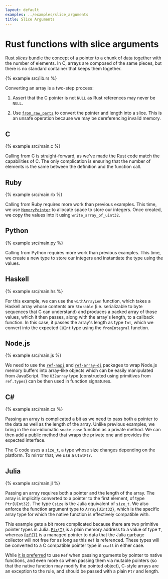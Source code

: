 ```yaml
---
layout: default
examples: ../examples/slice_arguments
title: Slice Arguments
---
```


# Rust functions with slice arguments

Rust *slices* bundle the concept of a pointer to a chunk of data
together with the number of elements. In C, arrays are composed of the
same pieces, but there is no standard container that keeps them
together.

{% example src/lib.rs %}

Converting an array is a two-step process:

1. Assert that the C pointer is not `NULL` as Rust references may
never be `NULL`.

2. Use [`from_raw_parts`][from_raw_parts] to convert the pointer and
length into a slice. This is an unsafe operation because we may be
dereferencing invalid memory.

[from_raw_parts]: https://doc.rust-lang.org/std/slice/fn.from_raw_parts.html

## C

{% example src/main.c %}

Calling from C is straight-forward, as we've made the Rust code match
the capabilities of C. The only complication is ensuring that the
number of elements is the same between the definition and the function
call.

## Ruby

{% example src/main.rb %}

Calling from Ruby requires more work than previous examples. This
time, we use [`MemoryPointer`][MemoryPointer] to allocate space to
store our integers. Once created, we copy the values into it using
`write_array_of_uint32`.

[MemoryPointer]: https://github.com/ffi/ffi/wiki/Pointers#memorypointer

## Python

{% example src/main.py %}

Calling from Python requires more work than previous examples. This
time, we create a new type to store our integers and instantiate the
type using the values.

## Haskell

{% example src/main.hs %}

For this example, we can use the `withArrayLen` function, which takes
a Haskell array whose contents are `Storable` (i.e. serializable to
byte sequences that C can understand) and produces a packed array of
those values, which it then passes, along with the array's length, to
a callback function. In this case, it passes the array's length as
type `Int`, which we convert into the expected `CUInt` type using
the `fromIntegral` function.

## Node.js

{% example src/main.js %}

We need to use the [`ref-napi`][ref] and [`ref-array-di`][ref-array] packages
to wrap Node.js memory buffers into array-like objects which can be easily
manipulated from JavaScript. The `U32array` type (constructed using
primitives from `ref.types`) can be then used in function signatures.

[ref]: https://www.npmjs.com/package/ref-napi
[ref-array]: https://www.npmjs.com/package/ref-array-di

## C\#

{% example src/main.cs %}

Passing an array is complicated a bit as we need to pass both a
pointer to the data as well as the length of the array. Unlike
previous examples, we bring in the non-idiomatic `snake_case` function
as a private method. We can then add a public method that wraps the
private one and provides the expected interface.

The C code uses a `size_t`, a type whose size changes depending on
the platform. To mirror that, we use a `UIntPtr`.

## Julia

{% example src/main.jl %}

Passing an array requires both a pointer and the length of the array.
The array is implicitly converted to a pointer to the first element,
of type `Ptr{UInt32}`. The type `Csize` is the Julia equivalent of
`size_t`. We also enforce the function argument type to
`Array{UInt32}`, which is the specific array type for which the native
function is effectively compatible with.

This example gets a bit more complicated because there are two
primitive pointer types in Julia. [`Ptr{T}`](julia-Ptr) is a plain
memory address to a value of type `T`, whereas [`Ref{T}`](julia-Ref)
is a managed pointer to data that the Julia garbage collector will not
free for as long as this `Ref` is referenced. These types will be
converted to a C compatible pointer type in `ccall` in either case.

While [it is preferred][julia-refptr] to use `Ref` when passing
arguments by pointer to native functions, and even more so when
passing them via mutable pointers (so that the native function may
modify the pointed object), C-style arrays are an exception
to the rule, and should be passed with a plain `Ptr` and length.

[julia-Ptr]: https://docs.julialang.org/en/v1/base/c/#Core.Ptr
[julia-Ref]: https://docs.julialang.org/en/v1/base/c/#Core.Ref
[julia-refptr]: https://docs.julialang.org/en/v1/manual/calling-c-and-fortran-code/#When-to-use-T,-Ptr{T}-and-Ref{T}-1
